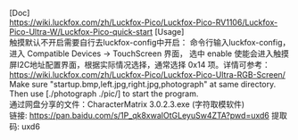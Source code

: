 [Doc]  
https://wiki.luckfox.com/zh/Luckfox-Pico/Luckfox-Pico-RV1106/Luckfox-Pico-Ultra-W/Luckfox-Pico-quick-start
[Usage]  
触摸默认不开启需要自行去luckfox-config中开启：  命令行输入luckfox-config，进入 Compatible Devices -> TouchScreen 界面，  选中 enable 使能会进入触摸屏I2C地址配置界面，根据实际情况选择，通常选择 0x14 项。详情可参考：https://wiki.luckfox.com/zh/Luckfox-Pico/Luckfox-Pico-Ultra-RGB-Screen/  
Make sure "startup.bmp,left.jpg,right.jpg,photograph" at same directory.  
Then use [./photograph ./pic/] to start the program.  
通过网盘分享的文件：CharacterMatrix 3.0.2.3.exe (字符取模软件)  
链接: https://pan.baidu.com/s/1P_qk8xwaIOtGLeyuSw4ZTA?pwd=uxd6 提取码: uxd6  
